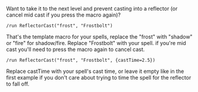 Want to take it to the next level and prevent casting into a reflector (or cancel mid cast if you press the macro again)?
```
/run ReflectorCast("frost", "Frostbolt")
```
That's the template macro for your spells, replace the "frost" with "shadow" or "fire" for shadow/fire. Replace "Frostbolt" with your spell.
if you're mid cast you'll need to press the macro again to cancel cast. 

```
/run ReflectorCast("frost", "Frostbolt", {castTime=2.5})
```
Replace castTime with your spell's cast time, or leave it empty like in the first example if you don't care about trying to time the spell for the reflector to fall off.
